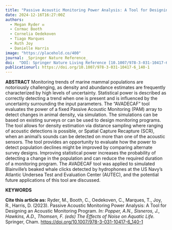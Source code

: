 ```yaml
---
title: "Passive Acoustic Monitoring Power Analysis: A Tool for Designing an Acoustic Monitoring Program"
date: 2024-12-16T16:27:00Z
authors:
  - Megan Ryder ✉️
  - Cormac Booth
  - Cornelia Oedekoven
  - Tiago Marques
  - Ruth Joy
  - Danielle Harris
image: "https://placehold.co/400"
journal: _Springer Nature Reference_
doi:  "DOI: Springer Nature Living Reference [10.1007/978-3-031-10417-6_140-1](https://doi.org/10.1007/978-3-031-10417-6_140-1)"
publicationurl: https://doi.org/10.1007/978-3-031-10417-6_140-1
---
```


**ABSTRACT**
Monitoring trends of marine mammal populations are notoriously challenging, as density and abundance estimates are frequently characterized by high levels of uncertainty. Statistical power is described as correctly detecting a trend when one is present and is influenced by the uncertainty surrounding the input parameters. The “AVADECAF” tool evaluates the power of a fixed Passive Acoustic Monitoring (PAM) array to detect changes in animal density, via simulation. The simulations can be based on existing surveys or can be used to design monitoring programs. The tool allows for density estimation via distance sampling where ranging of acoustic detections is possible, or Spatial Capture Recapture (SCR), when an animal’s sounds can be detected on more than one of the acoustic sensors. The tool provides an opportunity to evaluate how the power to detect population declines might be improved by comparing alternate survey designs. Improving statistical power increases the probability of detecting a change in the population and can reduce the required duration of a monitoring program. The AVADECAF tool was applied to simulated Blainville’s beaked whale clicks detected by hydrophones at the US Navy’s Atlantic Undersea Test and Evaluation Center (AUTEC), and the potential future applications of this tool are discussed.

**KEYWORDS**


**Cite this article as:**
Ryder, M., Booth, C., Oedekoven, C., Marques, T., Joy, R., Harris, D. (2023). Passive Acoustic Monitoring Power Analysis: A Tool for Designing an Acoustic Monitoring Program. _In: Popper, A.N., Sisneros, J., Hawkins, A.D., Thomsen, F. (eds) The Effects of Noise on Aquatic Life._ Springer, Cham. https://doi.org/10.1007/978-3-031-10417-6_140-1

